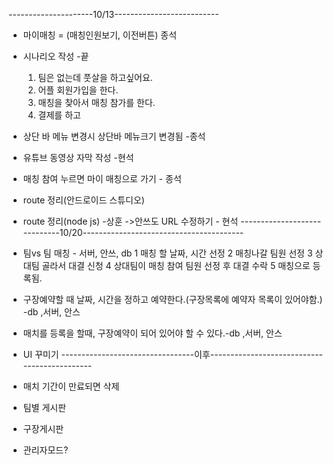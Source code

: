 ---------------------10/13--------------------------
* 마이매칭 = (매칭인원보기, 이전버튼) 종석
* 시나리오 작성 -끝
  1. 팀은 없는데 풋살을 하고싶어요.
  2. 어플 회원가입을 한다.
  3. 매칭을 찾아서 매칭 참가를 한다.
  4. 결제를 하고 

* 상단 바 메뉴 변경시 상단바 메뉴크기 변경됨 -종석

* 유튜브 동영상 자막 작성 -현석

* 매칭 참여 누르면 마이 매칭으로 가기 - 종석

* route 정리(안드로이드 스튜디오) 

* route 정리(node js) -상훈
 ->안쓰도 URL 수정하기 - 현석
-----------------------------10/20----------------------------------------
* 팀vs 팀 매칭 - 서버, 안쓰, db
  1 매칭 할 날짜, 시간 선정
  2 매칭나갈 팀원 선정 
  3 상대팀 골라서 대결 신청
  4 상대팀이 매칭 참여 팀원 선정 후 대결 수락
  5 매칭으로 등록됨.
  
* 구장예약할 때 날짜, 시간을 정하고 예약한다.(구장목록에 예약자 목록이 있어야함.)  -db ,서버, 안스

* 매치를 등록을 할때, 구장예약이 되어 있어야 할 수 있다.-db ,서버, 안스

* UI 꾸미기
---------------------------------이후---------------------------------------------

* 매치 기간이 만료되면 삭제

* 팀별 게시판

* 구장게시판

* 관리자모드?
